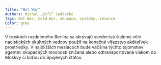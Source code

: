 ```yaml
---
Title: "Hot War"
Authors: Michal „Bifi” Sedlačko
Tags: Hot War, Cold War, okupace, systémy, recenze
Color: gray
---
```

V troskách rozdeleného Berlína sa skrývajú svedectvá šialenej vôle nacistických
okultných vedcov použiť na konečné víťazstvo akékoľvek prostriedky. V najbližších
mesiacoch bude väčšina týchto tajomstiev agentmi okupačných mocností
zničená alebo odtransportovaná vlakom do Moskvy či loďou do Spojených štátov.
